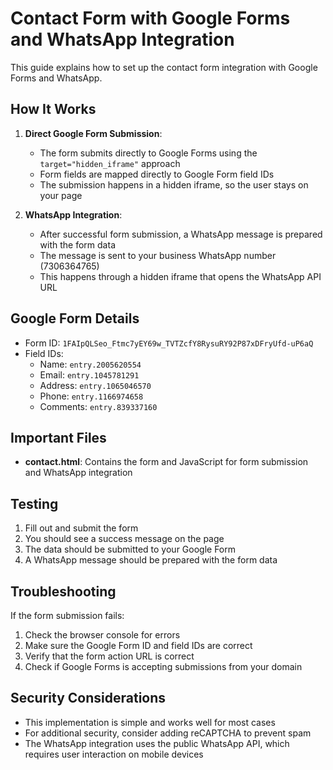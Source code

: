 # Contact Form with Google Forms and WhatsApp Integration

This guide explains how to set up the contact form integration with Google Forms and WhatsApp.

## How It Works

1. **Direct Google Form Submission**:
   - The form submits directly to Google Forms using the `target="hidden_iframe"` approach
   - Form fields are mapped directly to Google Form field IDs
   - The submission happens in a hidden iframe, so the user stays on your page

2. **WhatsApp Integration**:
   - After successful form submission, a WhatsApp message is prepared with the form data
   - The message is sent to your business WhatsApp number (7306364765)
   - This happens through a hidden iframe that opens the WhatsApp API URL

## Google Form Details

- Form ID: `1FAIpQLSeo_Ftmc7yEY69w_TVTZcfY8RysuRY92P87xDFryUfd-uP6aQ`
- Field IDs:
  - Name: `entry.2005620554`
  - Email: `entry.1045781291`
  - Address: `entry.1065046570`
  - Phone: `entry.1166974658`
  - Comments: `entry.839337160`

## Important Files

- **contact.html**: Contains the form and JavaScript for form submission and WhatsApp integration

## Testing

1. Fill out and submit the form
2. You should see a success message on the page
3. The data should be submitted to your Google Form
4. A WhatsApp message should be prepared with the form data

## Troubleshooting

If the form submission fails:

1. Check the browser console for errors
2. Make sure the Google Form ID and field IDs are correct
3. Verify that the form action URL is correct
4. Check if Google Forms is accepting submissions from your domain

## Security Considerations

- This implementation is simple and works well for most cases
- For additional security, consider adding reCAPTCHA to prevent spam
- The WhatsApp integration uses the public WhatsApp API, which requires user interaction on mobile devices 
